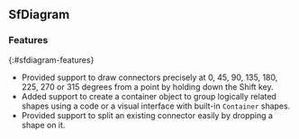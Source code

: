 ## SfDiagram

### Features
{:#sfdiagram-features}

* Provided support to draw connectors precisely at 0, 45, 90, 135, 180, 225, 270 or 315 degrees from a point by holding down the Shift key.
* Added support to create a container object to group logically related shapes using a code or a visual interface with built-in `Container` shapes.
* Provided support to split an existing connector easily by dropping a shape on it.